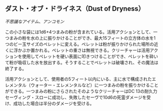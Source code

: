 ## ダスト・オブ・ドライネス（Dust of Dryness）
*不思議なアイテム、アンコモン*

この小さな袋には1d6+4つまみの粉が含まれている。活用アクションとして、一つまみの粉を水の上に振りかけることができ、最大15フィートの立方体の水を1つのビー玉サイズのペレットに変える。ペレットは粉が振りかけられた場所の近くに浮かぶか置かれる。ペレットの重さは無視できる。クリーチャーは活用アクションを使用してペレットを硬い表面に叩きつけることができ、ペレットを砕いて粉が吸収した水を放出する。そうすることでペレットは破壊され、その魔法は終了する。

活用アクションとして、使用者の5フィート以内にいる、主に水で構成されたエレメンタル（ウォーター・エレメンタルなど）に一つまみの粉を振りかけることができる。一つまみの粉にさらされたそのようなクリーチャーはDC 13の耐久力セーヴィング・スローに成功し、失敗したセーヴで10d6の死霊ダメージを受け、成功した場合は半分のダメージを受ける。